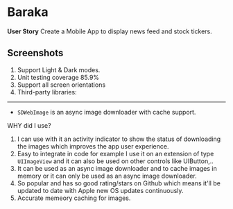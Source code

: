 # Baraka
**User Story** 
Create a Mobile App to display news feed and stock tickers.
## Screenshots

1. Support Light & Dark modes.
2. Unit testing coverage 85.9%
3. Support all screen orientations
4. Third-party libraries:
****
 * `SDWebImage` is an async image downloader with cache support. 

WHY did I use? 
1. I can use with it an activity indicator to show the status of downloading the images which improves the app user experience.
2. Easy to integrate in code for example I use it on an extension of type `UIImageView` and it can also be used on other controls like UIButton,..
3. It can be used as an async image downloader and to cache images in memory or it can only be used as an async image downloader. 
4. So popular and has so good rating/stars on Github which means it'll be updated to date with Apple new OS updates continuously.
3. Accurate memeory caching for images.

